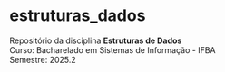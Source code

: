  # estruturas_dados

Repositório da disciplina **Estruturas de Dados**  
Curso: Bacharelado em Sistemas de Informação - IFBA  
Semestre: 2025.2
